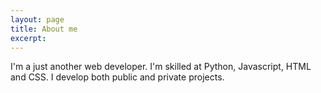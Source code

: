 ```yaml
---
layout: page
title: About me
excerpt: 
---
```


I'm a just another web developer. I'm skilled at Python, Javascript, HTML and CSS. I develop both public and private projects.

